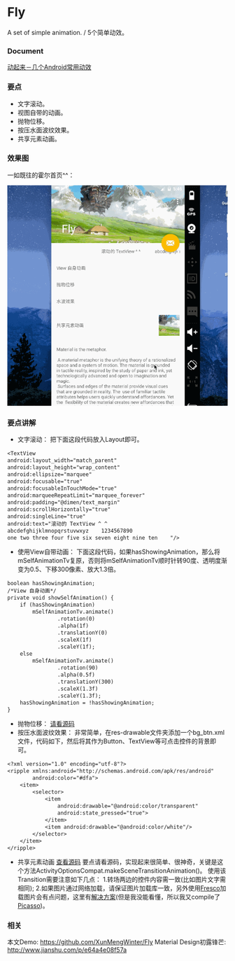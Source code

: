 # Fly
A set of simple animation. / 5个简单动效。

### Document
[动起来－几个Android常用动效](http://www.jianshu.com/p/c5cfa22834e0)

### 要点
* 文字滚动。
* 视图自带的动画。
* 抛物位移。
* 按压水面波纹效果。
* 共享元素动画。

### 效果图

一如既往的霍尔首页^^：

![fly.gif](https://raw.githubusercontent.com/XunMengWinter/source/master/gif/fly.gif)

### 要点讲解
* 文字滚动：
把下面这段代码放入Layout即可。
```
<TextView    
android:layout_width="match_parent"    
android:layout_height="wrap_content"    
android:ellipsize="marquee"    
android:focusable="true"    
android:focusableInTouchMode="true"    
android:marqueeRepeatLimit="marquee_forever"    
android:padding="@dimen/text_margin"    
android:scrollHorizontally="true"    
android:singleLine="true"    
android:text="滚动的 TextView ^ ^    
abcdefghijklmnopqrstuvwxyz    1234567890    
one two three four five six seven eight nine ten    "/>
```
* 使用View自带动画：
下面这段代码，如果hasShowingAnimation，那么将mSelfAnimationTv复原，否则将mSelfAnimationTv顺时针转90度、透明度渐变为0.5、下移300像素、放大1.3倍。
```
boolean hasShowingAnimation;
/*View 自身动画*/
private void showSelfAnimation() {
    if (hasShowingAnimation)
        mSelfAnimationTv.animate()
                .rotation(0)
                .alpha(1f)
                .translationY(0)
                .scaleX(1f)
                .scaleY(1f);
    else
        mSelfAnimationTv.animate()
                .rotation(90)
                .alpha(0.5f)
                .translationY(300)
                .scaleX(1.3f)
                .scaleY(1.3f);
    hasShowingAnimation = !hasShowingAnimation;
}
```
* 抛物位移：
[请看源码](https://github.com/XunMengWinter/Fly/blob/master/app/src/main/java/top/wefor/fly/ParabolaActivity.java)
* 按压水面波纹效果：
非常简单，在res-drawable文件夹添加一个bg_btn.xml文件，代码如下，然后将其作为Button、TextView等可点击控件的背景即可。
```
<?xml version="1.0" encoding="utf-8"?>
<ripple xmlns:android="http://schemas.android.com/apk/res/android"
        android:color="#dfa">
    <item>
        <selector>
            <item
                android:drawable="@android:color/transparent"
                android:state_pressed="true">
            </item>
            <item android:drawable="@android:color/white"/>
        </selector>
    </item>
</ripple>
```
* 共享元素动画
[查看源码](https://github.com/XunMengWinter/Fly/blob/master/app/src/main/java/top/wefor/fly/SharedElementsActivity.java)
要点请看源码，实现起来很简单、很神奇，关键是这个方法ActivityOptionsCompat.makeSceneTransitionAnimation()。
使用该Transition需要注意如下几点：
1.转场两边的控件内容需一致(比如图片文字需相同);
2.如果图片通过网络加载，请保证图片加载库一致，另外使用[Fresco](https://github.com/facebook/fresco)加载图片会有点问题，这里有[解决方案](https://github.com/facebook/fresco/issues/22)(但是我没能看懂，所以我又compile了[Picasso](https://github.com/square/picasso))。

### 相关
本文Demo: https://github.com/XunMengWinter/Fly
Material Design初露锋芒: http://www.jianshu.com/p/e64a4e08f57a
